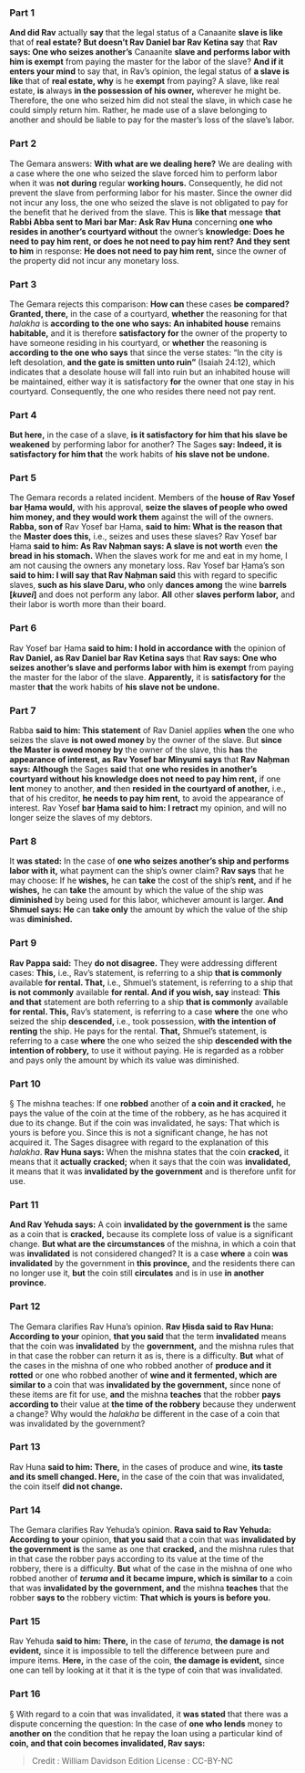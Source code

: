 
### Part 1
<b>And did Rav</b> actually <b>say</b> that the legal status of a Canaanite <b>slave is like</b> that of <b>real estate? But doesn’t Rav Daniel bar Rav Ketina say</b> that <b>Rav says: One who seizes another’s</b> Canaanite <b>slave and performs labor with him is exempt</b> from paying the master for the labor of the slave? <b>And if it enters your mind</b> to say that, in Rav’s opinion, the legal status of <b>a slave is like</b> that of <b>real estate, why</b> is he <b>exempt</b> from paying? A slave, like real estate, <b>is</b> always <b>in the possession of his owner,</b> wherever he might be. Therefore, the one who seized him did not steal the slave, in which case he could simply return him. Rather, he made use of a slave belonging to another and should be liable to pay for the master’s loss of the slave’s labor.

### Part 2
The Gemara answers: <b>With what are we dealing here?</b> We are dealing with a case where the one who seized the slave forced him to perform labor when it was <b>not during</b> regular <b>working hours.</b> Consequently, he did not prevent the slave from performing labor for his master. Since the owner did not incur any loss, the one who seized the slave is not obligated to pay for the benefit that he derived from the slave. This is <b>like that</b> message <b>that Rabbi Abba sent to Mari bar Mar: Ask Rav Huna</b> concerning <b>one who resides in another’s courtyard without</b> the owner’s <b>knowledge: Does he need to pay him rent, or does he not need to pay him rent? And they sent to him</b> in response: <b>He does not need to pay him rent,</b> since the owner of the property did not incur any monetary loss.

### Part 3
The Gemara rejects this comparison: <b>How can</b> these cases <b>be compared? Granted, there,</b> in the case of a courtyard, <b>whether</b> the reasoning for that <i>halakha</i> is <b>according to the one who says: An inhabited house</b> remains <b>habitable,</b> and it is therefore <b>satisfactory for</b> the owner of the property to have someone residing in his courtyard, or <b>whether</b> the reasoning is <b>according to the one who says</b> that since the verse states: “In the city is left desolation, <b>and the gate is smitten unto ruin”</b> (Isaiah 24:12), which indicates that a desolate house will fall into ruin but an inhabited house will be maintained, either way it is satisfactory <b>for</b> the owner that one stay in his courtyard. Consequently, the one who resides there need not pay rent.

### Part 4
<b>But here,</b> in the case of a slave, <b>is it satisfactory for him that his slave be weakened</b> by performing labor for another? The Sages <b>say: Indeed, it is satisfactory for him that</b> the work habits of <b>his slave not be undone.</b>

### Part 5
The Gemara records a related incident. Members of the <b>house of Rav Yosef bar Ḥama would,</b> with his approval, <b>seize the slaves of people who owed him money, and they would work them</b> against the will of the owners. <b>Rabba, son of</b> Rav Yosef bar Ḥama, <b>said to him: What is the reason that</b> the <b>Master does this,</b> i.e., seizes and uses these slaves? Rav Yosef bar Ḥama <b>said to him: As Rav Naḥman says: A slave is not worth</b> even <b>the bread in his stomach.</b> When the slaves work for me and eat in my home, I am not causing the owners any monetary loss. Rav Yosef bar Ḥama’s son <b>said to him: I will say that Rav Naḥman said</b> this with regard to specific slaves, <b>such as his slave Daru, who</b> only <b>dances among</b> the wine <b>barrels [<i>kuvei</i>]</b> and does not perform any labor. <b>All</b> other <b>slaves perform labor,</b> and their labor is worth more than their board.

### Part 6
Rav Yosef bar Ḥama <b>said to him: I hold in accordance with</b> the opinion of <b>Rav Daniel, as Rav Daniel bar Rav Ketina says</b> that <b>Rav says: One who seizes another’s slave and performs labor with him is exempt</b> from paying the master for the labor of the slave. <b>Apparently,</b> it is <b>satisfactory for</b> the master <b>that</b> the work habits of <b>his slave not be undone.</b>

### Part 7
Rabba <b>said to him: This statement</b> of Rav Daniel applies <b>when</b> the one who seizes the slave <b>is not owed money</b> by the owner of the slave. But <b>since the Master is owed money by</b> the owner of the slave, this <b>has</b> the <b>appearance of interest, as Rav Yosef bar Minyumi says</b> that <b>Rav Naḥman says: Although</b> the Sages <b>said</b> that <b>one who resides in another’s courtyard without his knowledge does not need to pay him rent,</b> if one <b>lent</b> money to another, <b>and</b> then <b>resided in the courtyard of another,</b> i.e., that of his creditor, <b>he needs to pay him rent,</b> to avoid the appearance of interest. Rav Yosef <b>bar Ḥama said to him: I retract</b> my opinion, and will no longer seize the slaves of my debtors.

### Part 8
It <b>was stated:</b> In the case of <b>one who seizes another’s ship and performs labor with it,</b> what payment can the ship’s owner claim? <b>Rav says</b> that he may choose: If he <b>wishes,</b> he can <b>take</b> the cost of the ship’s <b>rent,</b> and if he <b>wishes,</b> he can <b>take</b> the amount by which the value of the ship was <b>diminished</b> by being used for this labor, whichever amount is larger. <b>And Shmuel says: He</b> can <b>take only</b> the amount by which the value of the ship was <b>diminished.</b>

### Part 9
<b>Rav Pappa said:</b> They <b>do not disagree.</b> They were addressing different cases: <b>This,</b> i.e., Rav’s statement, is referring to a ship <b>that is commonly</b> available <b>for rental. That,</b> i.e., Shmuel’s statement, is referring to a ship that <b>is not commonly</b> available <b>for rental. And if you wish, say</b> instead: <b>This and that</b> statement are both referring to a ship <b>that is commonly</b> available <b>for rental. This,</b> Rav’s statement, is referring to a case <b>where</b> the one who seized the ship <b>descended,</b> i.e., took possession, <b>with the intention of renting</b> the ship. He pays for the rental. <b>That,</b> Shmuel’s statement, is referring to a case <b>where</b> the one who seized the ship <b>descended with the intention of robbery,</b> to use it without paying. He is regarded as a robber and pays only the amount by which its value was diminished.

### Part 10
§ The mishna teaches: If one <b>robbed</b> another of <b>a coin and it cracked,</b> he pays the value of the coin at the time of the robbery, as he has acquired it due to its change. But if the coin was invalidated, he says: That which is yours is before you. Since this is not a significant change, he has not acquired it. The Sages disagree with regard to the explanation of this <i>halakha</i>. <b>Rav Huna says:</b> When the mishna states that the coin <b>cracked,</b> it means that it <b>actually cracked;</b> when it says that the coin was <b>invalidated,</b> it means that it was <b>invalidated by the government</b> and is therefore unfit for use.

### Part 11
<b>And Rav Yehuda says:</b> A coin <b>invalidated by the government is</b> the same as a coin that is <b>cracked,</b> because its complete loss of value is a significant change. <b>But what are the circumstances</b> of the mishna, in which a coin that was <b>invalidated</b> is not considered changed? It is a case <b>where</b> a coin <b>was invalidated</b> by the government in <b>this province,</b> and the residents there can no longer use it, <b>but</b> the coin still <b>circulates</b> and is in use <b>in another province.</b>

### Part 12
The Gemara clarifies Rav Huna’s opinion. <b>Rav Ḥisda said to Rav Huna: According to your</b> opinion, <b>that you said</b> that the term <b>invalidated</b> means that the coin was <b>invalidated</b> by the <b>government,</b> and the mishna rules that in that case the robber can return it as is, there is a difficulty. <b>But</b> what of the cases in the mishna of one who robbed another of <b>produce and it rotted</b> or one who robbed another of <b>wine and it fermented, which are similar to</b> a coin that was <b>invalidated by the government,</b> since none of these items are fit for use, <b>and</b> the mishna <b>teaches</b> that the robber <b>pays according to</b> their value at <b>the time of the robbery</b> because they underwent a change? Why would the <i>halakha</i> be different in the case of a coin that was invalidated by the government?

### Part 13
Rav Huna <b>said to him: There,</b> in the cases of produce and wine, <b>its taste and its smell changed. Here,</b> in the case of the coin that was invalidated, the coin itself <b>did not change.</b>

### Part 14
The Gemara clarifies Rav Yehuda’s opinion. <b>Rava said to Rav Yehuda: According to your</b> opinion, <b>that you said</b> that a coin that was <b>invalidated by the government is</b> the same as one that <b>cracked,</b> and the mishna rules that in that case the robber pays according to its value at the time of the robbery, there is a difficulty. <b>But</b> what of the case in the mishna of one who robbed another of <b><i>teruma</i> and it became impure, which is similar to</b> a coin that was <b>invalidated by the government, and</b> the mishna <b>teaches</b> that the robber <b>says to</b> the robbery victim: <b>That which is yours is before you.</b>

### Part 15
Rav Yehuda <b>said to him: There,</b> in the case of <i>teruma</i>, <b>the damage is not evident,</b> since it is impossible to tell the difference between pure and impure items. <b>Here,</b> in the case of the coin, <b>the damage is evident,</b> since one can tell by looking at it that it is the type of coin that was invalidated.

### Part 16
§ With regard to a coin that was invalidated, it <b>was stated</b> that there was a dispute concerning the question: In the case of <b>one who lends</b> money to <b>another on</b> the condition that he repay the loan using a particular kind of <b>coin, and that coin becomes invalidated, Rav says:</b>

>Credit : William Davidson Edition
>License : CC-BY-NC